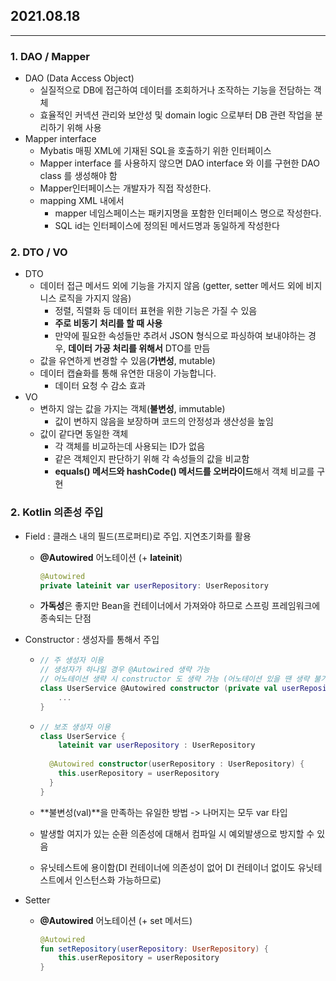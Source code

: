 ## 2021.08.18

---

### 1. **DAO / Mapper**

- DAO (Data Access Object)
  - 실질적으로 DB에 접근하여 데이터를 조회하거나 조작하는 기능을 전담하는 객체
  - 효율적인 커넥션 관리와 보안성 및 domain logic 으로부터 DB 관련 작업을 분리하기 위해 사용
- Mapper interface
  - Mybatis 매핑 XML에 기재된 SQL을 호출하기 위한 인터페이스
  - Mapper interface 를 사용하지 않으면 DAO interface 와 이를 구현한 DAO class 를 생성해야 함
  - Mapper인터페이스는 개발자가 직접 작성한다.
  - mapping XML 내에서
    - mapper 네임스페이스는 패키지명을 포함한 인터페이스 명으로 작성한다.
    - SQL id는 인터페이스에 정의된 메서드명과 동일하게 작성한다

### 2. DTO / VO

- DTO
  - 데이터 접근 메서드 외에 기능을 가지지 않음 (getter, setter 메서드 외에 비지니스 로직을 가지지 않음)
    - 정렬, 직렬화 등 데이터 표현을 위한 기능은 가질 수 있음
    - **주로 비동기** **처리를 할 때 사용**
    - 만약에 필요한 속성들만 추려서 JSON 형식으로 파싱하여 보내야하는 경우, **데이터 가공 처리를 위해서** DTO를 만듬
  - 값을 유연하게 변경할 수 있음(**가변성**, mutable)
  - 데이터 캡슐화를 통해 유연한 대응이 가능합니다.
    - 데이터 요청 수 감소 효과
- VO
  - 변하지 않는 값을 가지는 객체(**불변성**, immutable)
    - 값이 변하지 않음을 보장하며 코드의 안정성과 생산성을 높임
  - 값이 같다면 동일한 객체
    - 각 객체를 비교하는데 사용되는 ID가 없음
    - 같은 객체인지 판단하기 위해 각 속성들의 값을 비교함
    - **equals() 메서드와 hashCode() 메서드를 오버라이드**해서 객체 비교를 구현

### 2. Kotlin 의존성 주입

- Field : 클래스 내의 필드(프로퍼티)로 주입. 지연초기화를 활용

  - **@Autowired** 어노테이션 (+ **lateinit**)

    ```kotlin
    @Autowired
    private lateinit var userRepository: UserRepository
    ```

  - **가독성**은 좋지만 Bean을 컨테이너에서 가져와야 하므로 스프링 프레임워크에 종속되는 단점

- Constructor : 생성자를 통해서 주입

  - ```kotlin
    // 주 생성자 이용
    // 생성자가 하나일 경우 @Autowired 생략 가능
    // 어노테이션 생략 시 constructor 도 생략 가능 (어노테이션 있을 땐 생략 불가)
    class UserService @Autowired constructor (private val userRepository : UserRepository) { 
    	... 
    }
    ```

  - ```kotlin
    // 보조 생성자 이용
    class UserService { 
    	lateinit var userRepository : UserRepository
      
      @Autowired constructor(userRepository : UserRepository) {
        this.userRepository = userRepository
      }
    }
    ```

  - **불변성(val)**을 만족하는 유일한 방법 -> 나머지는 모두 var 타입

  - 발생할 여지가 있는 순환 의존성에 대해서 컴파일 시 예외발생으로 방지할 수 있음

  - 유닛테스트에 용이함(DI 컨테이너에 의존성이 없어 DI 컨테이너 없이도 유닛테스트에서 인스턴스화 가능하므로)

- Setter

  - **@Autowired** 어노테이션 (+ set 메서드)

    ```kotlin
    @Autowired
    fun setRepository(userRepository: UserRepository) {       
    	this.userRepository = userRepository
    } 
    ```

